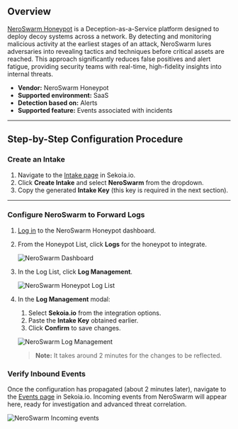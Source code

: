 
## Overview

[NeroSwarm Honeypot](https://neroswarm.com/) is a Deception-as-a-Service platform designed to deploy decoy systems across a network. By detecting and monitoring malicious activity at the earliest stages of an attack, NeroSwarm lures adversaries into revealing tactics and techniques before critical assets are reached. This approach significantly reduces false positives and alert fatigue, providing security teams with real-time, high-fidelity insights into internal threats.

- **Vendor:** NeroSwarm Honeypot  
- **Supported environment:** SaaS  
- **Detection based on:** Alerts  
- **Supported feature:** Events associated with incidents  

---

## Step-by-Step Configuration Procedure

### Create an Intake

1. Navigate to the [Intake page](https://app.sekoia.io/operations/intakes) in Sekoia.io.  
2. Click **Create Intake** and select **NeroSwarm** from the dropdown.  
3. Copy the generated **Intake Key** (this key is required in the next section).  

---

### Configure NeroSwarm to Forward Logs

1. [Log in](https://neroswarm.com/auth/login) to the NeroSwarm Honeypot dashboard.
2. From the Honeypot List, click **Logs** for the honeypot to integrate.

    ![NeroSwarm Dashboard](/assets/operation_center/integration_catalog/cloud_and_saas/neroswarm_honeypot/neroswarm_step01.png)

3. In the Log List, click **Log Management**.

    ![NeroSwarm Honeypot Log List](/assets/operation_center/integration_catalog/cloud_and_saas/neroswarm_honeypot/neroswarm_step02.png)

4. In the **Log Management** modal:
    
      1. Select **Sekoia.io** from the integration options.  
      2. Paste the **Intake Key** obtained earlier.  
      3. Click **Confirm** to save changes.  
        
      ![NeroSwarm Log Management](/assets/operation_center/integration_catalog/cloud_and_saas/neroswarm_honeypot/neroswarm_step03.png)

    > **Note:** It takes around 2 minutes for the changes to be reflected.





### Verify Inbound Events

Once the configuration has propagated (about 2 minutes later), navigate to the [Events page](https://app.sekoia.io/events) in Sekoia.io. Incoming events from NeroSwarm will appear here, ready for investigation and advanced threat correlation.

![NeroSwarm Incoming events](/assets/operation_center/integration_catalog/cloud_and_saas/neroswarm_honeypot/neroswarm_step04.png)